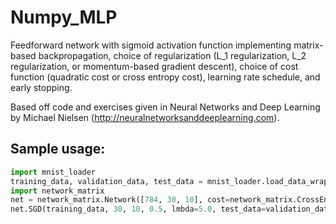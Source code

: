 # Numpy_MLP
Feedforward network with sigmoid activation function implementing matrix-based backpropagation, choice of regularization 
(L_1 regularization, L_2 regularization, or momentum-based gradient descent), 
choice of cost function (quadratic cost or cross entropy cost), learning rate 
schedule, and early stopping.

Based off code and exercises given in Neural Networks and Deep Learning
by Michael Nielsen (http://neuralnetworksanddeeplearning.com).

## Sample usage:
```python
import mnist_loader
training_data, validation_data, test_data = mnist_loader.load_data_wrapper()
import network_matrix
net = network_matrix.Network([784, 30, 10], cost=network_matrix.CrossEntropyCost, reg=network_matrix.L2_regularization)
net.SGD(training_data, 30, 10, 0.5, lmbda=5.0, test_data=validation_data)

